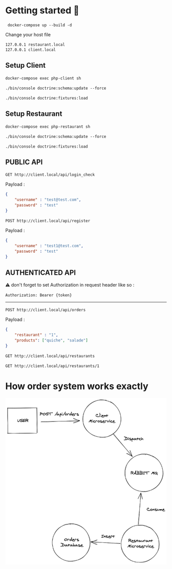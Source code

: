 # Getting started 🚀

` docker-compose up --build -d`

Change your host file 

```
127.0.0.1 restaurant.local
127.0.0.1 client.local
```

## Setup Client

`docker-compose exec php-client sh`

`./bin/console doctrine:schema:update --force`

`./bin/console doctrine:fixtures:load`

## Setup Restaurant

`docker-compose exec php-restaurant sh`

`./bin/console doctrine:schema:update --force`

`./bin/console doctrine:fixtures:load`

## PUBLIC API

`GET http://client.local/api/login_check`

Payload : 

```json
{
    "username" : "test@test.com",
    "password" : "test"
}
```
`POST http://client.local/api/register`

Payload : 

```json
{
    "username" : "test1@test.com",
    "password" : "test"
}
```
## AUTHENTICATED API


⚠ don't forget to set Authorization in request header like so :

`Authorization: Bearer {token}`

___

`POST http://client.local/api/orders`

Payload : 

```json
{
    "restaurant" : "1",
    "products": ["quiche", "salade"]
}
```
`GET http://client.local/api/restaurants`

`GET http://client.local/api/restaurants/1`

# How order system works exactly

![alt text](orders.png "Title")

